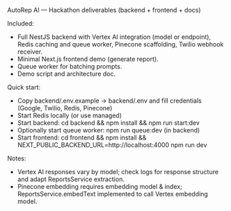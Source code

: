 AutoRep AI — Hackathon deliverables (backend + frontend + docs)

Included:
- Full NestJS backend with Vertex AI integration (model or endpoint), Redis caching and queue worker, Pinecone scaffolding, Twilio webhook receiver.
- Minimal Next.js frontend demo (generate report).
- Queue worker for batching prompts.
- Demo script and architecture doc.

Quick start:
- Copy backend/.env.example -> backend/.env and fill credentials (Google, Twilio, Redis, Pinecone)
- Start Redis locally (or use managed)
- Start backend: cd backend && npm install && npm run start:dev
- Optionally start queue worker: npm run queue:dev (in backend)
- Start frontend: cd frontend && npm install && NEXT_PUBLIC_BACKEND_URL=http://localhost:4000 npm run dev

Notes:
- Vertex AI responses vary by model; check logs for response structure and adapt ReportsService extraction.
- Pinecone embedding requires embedding model & index; ReportsService.embedText implemented to call Vertex embedding model.
